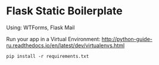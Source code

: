 # Flask Static Boilerplate

Using: WTForms, Flask Mail

Run your app in a Virtual Environment:
http://python-guide-ru.readthedocs.io/en/latest/dev/virtualenvs.html

```shell
pip install -r requirements.txt
```
